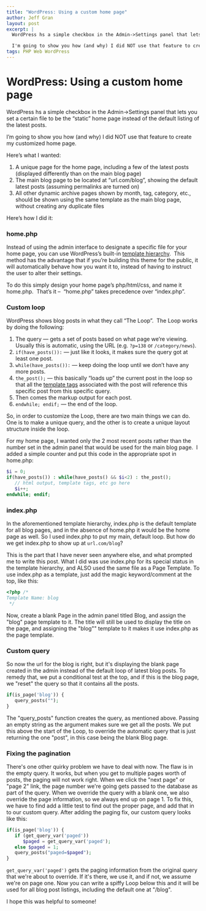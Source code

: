```yaml
---
title: "WordPress: Using a custom home page"
author: Jeff Gran
layout: post
excerpt: |
  WordPress hs a simple checkbox in the Admin->Settings panel that lets you set a certain file to be the "static" home page instead of the default listing of the latest posts.

  I'm going to show you how (and why) I did NOT use that feature to create my customized home page.
tags: PHP Web WordPress
---
```

# WordPress: Using a custom home page

WordPress hs a simple checkbox in the Admin->Settings panel that lets you set a certain file to be the “static” home page instead of the default listing of the latest posts.

I’m going to show you how (and why) I did NOT use that feature to create my customized home page.

Here’s what I wanted:

1.  A unique page for the home page, including a few of the latest posts (displayed differently than on the main blog page)
2.  The main blog page to be located at “url.com/blog”, showing the default latest posts (assuming permalinks are turned on)
3.  All other dynamic archive pages shown by month, tag, category, etc., should be shown using the same template as the main blog page, without creating any duplicate files

Here’s how I did it:

### home.php

Instead of using the admin interface to designate a specific file for your home page, you can use WordPress’s built-in [template hierarchy][1].  This method has the advantage that if you’re building this theme for the public, it will automatically behave how you want it to, instead of having to instruct the user to alter their settings.

 [1]: http://codex.wordpress.org/Template_Hierarchy "Template Hierarchy"

To do this simply design your home page’s php/html/css, and name it home.php.  That’s it –  “home.php” takes precedence over “index.php”.

### Custom loop

WordPress shows blog posts in what they call “The Loop”.  The Loop works by doing the following:

1.  The query — gets a set of posts based on what page we’re viewing.  Usually this is automatic, using the URL (e.g. `?p=138` or `/category/news`).
2.  `if(have_posts()):` — just like it looks, it makes sure the query got at least one post.
3.  `while(have_posts()):` — keep doing the loop until we don’t have any more posts.
4.  `the_post();` — this basically “loads up” the current post in the loop so that all the [template tags][2] associated with the post will reference this specific post from this specific query.
5.  Then comes the markup output for each post.
6.  `endwhile; endif;` — the end of the loop.

 [2]: http://codex.wordpress.org/Template_Tags "Template Tags"

So, in order to customize the Loop, there are two main things we can do.  One is to make a unique query, and the other is to create a unique layout structure inside the loop.

For my home page, I wanted only the 2 most recent posts rather than the number set in the admin panel that would be used for the main blog page.  I added a simple counter and put this code in the appropriate spot in home.php:

~~~~ php
$i = 0;
if(have_posts()) : while(have_posts() && $i<2) : the_post();
   // html output, template tags, etc go here
   $i++;
endwhile; endif;
~~~~

### index.php

In the aforementioned template hierarchy, index.php is the default template for all blog pages, and in the absence of home.php it would be the home page as well.  So I used index.php to put my main, default loop.  But how do we get index.php to show up at `url.com/blog`?

This is the part that I have never seen anywhere else, and what prompted me to write this post.  What I did was use index.php for its special status in the template hierarchy, and ALSO used the same file as a Page Template.  To use index.php as a template, just add the magic keyword/comment at the top, like this:

~~~~ php
<?php /*
Template Name: blog
 */
~~~~

Now, create a blank Page in the admin panel titled Blog, and assign the "blog" page template to it.  The title will still be used to display the title on the page, and assigning the "blog"" template to it makes it use index.php as the page template.


### Custom query

So now the url for the blog is right, but it's displaying the blank page created in the admin instead of the default loop of latest blog posts.  To remedy that, we put a conditional test at the top, and if this is the blog page, we "reset" the query so that it contains all the posts.

~~~~ php
if(is_page('blog')) {
   query_posts("");
}
~~~~

The "query_posts" function creates the query, as mentioned above.  Passing an empty string as the argument makes sure we get all the posts.  We put this above the start of the Loop, to override the automatic query that is just returning the one "post", in this case being the blank Blog page.

### Fixing the pagination

There's one other quirky problem we have to deal with now.  The flaw is in the empty query.  It works, but when you get to multiple pages worth of posts, the paging will not work right.  When we click the "next page" or "page 2" link, the page number we're going gets passed to the database as part of the query.  When we override the query with a blank one, we also override the page information, so we always end up on page 1.  To fix this, we have to find add a little test to find out the proper page, and add that in to our custom query.  After adding the paging fix, our custom query looks like this:

~~~~ php
if(is_page('blog')) {
   if (get_query_var('paged'))
      $paged = get_query_var('paged');
   else $paged = 1;
   query_posts("paged=$paged");
}
~~~~

`get_query_var('paged')` gets the paging information from the original query that we're about to override.  If it's there, we use it, and if not, we assume we're on page one.  Now you can write a spiffy Loop below this and it will be used for all blog post listings, including the default one at "/blog".

I hope this was helpful to someone!
